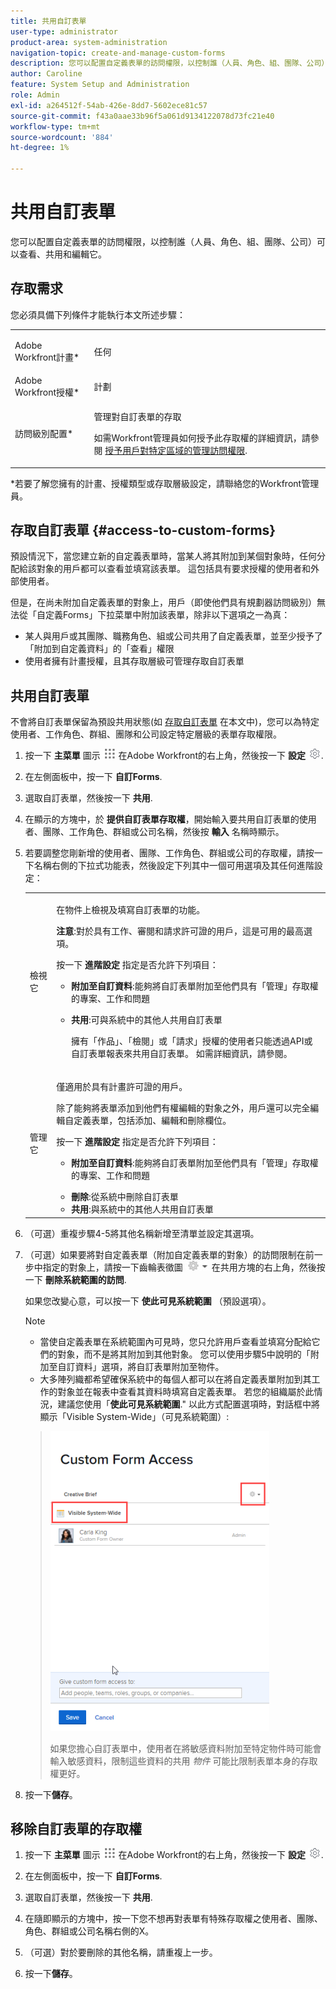 ```yaml
---
title: 共用自訂表單
user-type: administrator
product-area: system-administration
navigation-topic: create-and-manage-custom-forms
description: 您可以配置自定義表單的訪問權限，以控制誰（人員、角色、組、團隊、公司）可以查看、共用和編輯它。
author: Caroline
feature: System Setup and Administration
role: Admin
exl-id: a264512f-54ab-426e-8dd7-5602ece81c57
source-git-commit: f43a0aae33b96f5a061d9134122078d73fc21e40
workflow-type: tm+mt
source-wordcount: '884'
ht-degree: 1%

---
```


# 共用自訂表單

您可以配置自定義表單的訪問權限，以控制誰（人員、角色、組、團隊、公司）可以查看、共用和編輯它。

## 存取需求

您必須具備下列條件才能執行本文所述步驟：

<table style="table-layout:auto"> 
 <col> 
 <col> 
 <tbody> 
  <tr data-mc-conditions=""> 
   <td role="rowheader"> <p>Adobe Workfront計畫*</p> </td> 
   <td>任何</td> 
  </tr> 
  <tr> 
   <td role="rowheader">Adobe Workfront授權*</td> 
   <td>計劃</td> 
  </tr> 
  <tr data-mc-conditions=""> 
   <td role="rowheader">訪問級別配置*</td> 
   <td> <p>管理對自訂表單的存取</p> <p>如需Workfront管理員如何授予此存取權的詳細資訊，請參閱 <a href="../../../administration-and-setup/add-users/configure-and-grant-access/grant-users-admin-access-certain-areas.md" class="MCXref xref" data-mc-variable-override="">授予用戶對特定區域的管理訪問權限</a>.</p> </td> 
  </tr> 
 </tbody> 
</table>

&#42;若要了解您擁有的計畫、授權類型或存取層級設定，請聯絡您的Workfront管理員。

## 存取自訂表單 {#access-to-custom-forms}

預設情況下，當您建立新的自定義表單時，當某人將其附加到某個對象時，任何分配給該對象的用戶都可以查看並填寫該表單。 這包括具有要求授權的使用者和外部使用者。

但是，在尚未附加自定義表單的對象上，用戶（即使他們具有規劃器訪問級別）無法從「自定義Forms」下拉菜單中附加該表單，除非以下選項之一為真：

* 某人與用戶或其團隊、職務角色、組或公司共用了自定義表單，並至少授予了「附加到自定義資料」的「查看」權限
* 使用者擁有計畫授權，且其存取層級可管理存取自訂表單

## 共用自訂表單

不會將自訂表單保留為預設共用狀態(如 [存取自訂表單](#access-to-custom-forms) 在本文中)，您可以為特定使用者、工作角色、群組、團隊和公司設定特定層級的表單存取權限。

1. 按一下 **主菜單** 圖示 ![](assets/main-menu-icon.png) 在Adobe Workfront的右上角，然後按一下 **設定** ![](assets/gear-icon-settings.png).

1. 在左側面板中，按一下 **自訂Forms**.
1. 選取自訂表單，然後按一下 **共用**.
1. 在顯示的方塊中，於 **提供自訂表單存取權**，開始輸入要共用自訂表單的使用者、團隊、工作角色、群組或公司名稱，然後按 **輸入** 名稱時顯示。
1. 若要調整您剛新增的使用者、團隊、工作角色、群組或公司的存取權，請按一下名稱右側的下拉式功能表，然後設定下列其中一個可用選項及其任何進階設定：

   <table style="table-layout:auto"> 
    <col> 
    <col> 
    <tbody> 
     <tr> 
      <td role="rowheader">檢視它</td> 
      <td> <p>在物件上檢視及填寫自訂表單的功能。</p> <p><b>注意</b>:對於具有工作、審閱和請求許可證的用戶，這是可用的最高選項。</p> <p>按一下 <strong>進階設定</strong> 指定是否允許下列項目：</p> 
       <ul> 
        <li><strong>附加至自訂資料</strong>:能夠將自訂表單附加至他們具有「管理」存取權的專案、工作和問題</li> 
        <li> <p><strong>共用</strong>:可與系統中的其他人共用自訂表單</p> <p>擁有「作品」、「檢閱」或「請求」授權的使用者只能透過API或自訂表單報表來共用自訂表單。 如需詳細資訊，請參閱。</p> </li> 
       </ul> </td> 
     </tr> 
     <tr> 
      <td role="rowheader">管理它</td> 
      <td> <p>僅適用於具有計畫許可證的用戶。 </p> <p>除了能夠將表單添加到他們有權編輯的對象之外，用戶還可以完全編輯自定義表單，包括添加、編輯和刪除欄位。</p> <p>按一下 <strong>進階設定</strong> 指定是否允許下列項目：</p> 
       <ul> 
        <li> <p><strong>附加至自訂資料</strong>:能夠將自訂表單附加至他們具有「管理」存取權的專案、工作和問題</p> </li> 
        <li><strong>刪除</strong>:從系統中刪除自訂表單</li> 
        <li><strong>共用</strong>:與系統中的其他人共用自訂表單</li> 
       </ul> </td> 
     </tr> 
    </tbody> 
   </table>

1. （可選）重複步驟4-5將其他名稱新增至清單並設定其選項。
1. （可選）如果要將對自定義表單（附加自定義表單的對象）的訪問限制在前一步中指定的對象上，請按一下齒輪表徵圖 ![](assets/gear-icon-settings-with-dn-arrow.jpg) 在共用方塊的右上角，然後按一下 **刪除系統範圍的訪問**.

   如果您改變心意，可以按一下 **使此可見系統範圍** （預設選項）。

   >[!NOTE]
   >
   >* 當使自定義表單在系統範圍內可見時，您只允許用戶查看並填寫分配給它們的對象，而不是將其附加到其他對象。 您可以使用步驟5中說明的「附加至自訂資料」選項，將自訂表單附加至物件。
   >* 大多陣列織都希望確保系統中的每個人都可以在將自定義表單附加到其工作的對象並在報表中查看其資料時填寫自定義表單。 若您的組織屬於此情況，建議您使用「**使此可見系統範圍**.&quot; 以此方式配置選項時，對話框中將顯示「Visible System-Wide」（可見系統範圍）:

   >   
   >![](assets/visible-system-wide-350x480.png)
   >   
   >如果您擔心自訂表單中，使用者在將敏感資料附加至特定物件時可能會輸入敏感資料，限制這些資料的共用 *物件* 可能比限制表單本身的存取權更好。

1. 按一下&#x200B;**儲存**。

## 移除自訂表單的存取權

1. 按一下 **主菜單** 圖示 ![](assets/main-menu-icon.png) 在Adobe Workfront的右上角，然後按一下 **設定** ![](assets/gear-icon-settings.png).

1. 在左側面板中，按一下 **自訂Forms**.
1. 選取自訂表單，然後按一下 **共用**.
1. 在隨即顯示的方塊中，按一下您不想再對表單有特殊存取權之使用者、團隊、角色、群組或公司名稱右側的X。
1. （可選）對於要刪除的其他名稱，請重複上一步。
1. 按一下&#x200B;**儲存**。
